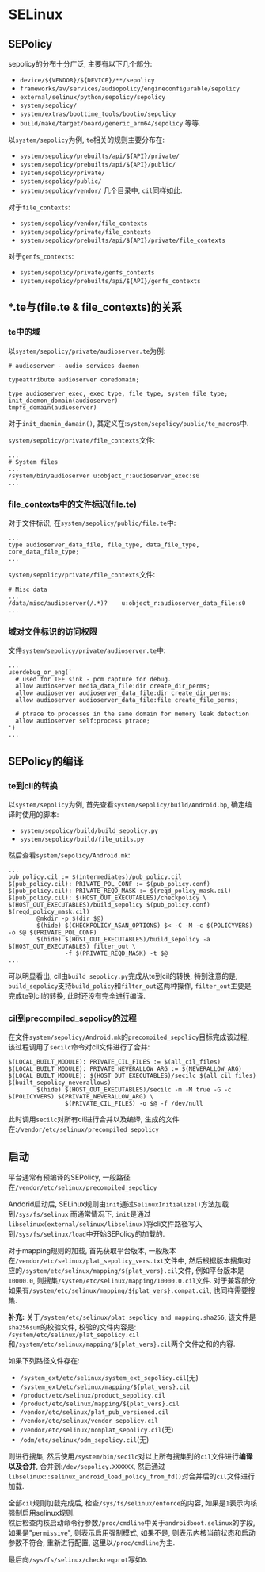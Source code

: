 # SELinux

## SEPolicy
sepolicy的分布十分广泛, 主要有以下几个部分:
* `device/${VENDOR}/${DEVICE}/**/sepolicy`
* `frameworks/av/services/audiopolicy/engineconfigurable/sepolicy`
* `external/selinux/python/sepolicy/sepolicy`
* `system/sepolicy/`  
* `system/extras/boottime_tools/bootio/sepolicy`
* `build/make/target/board/generic_arm64/sepolicy`
等等.

以`system/sepolicy`为例, `te`相关的规则主要分布在: 
* `system/sepolicy/prebuilts/api/${API}/private/`
* `system/sepolicy/prebuilts/api/${API}/public/`
* `system/sepolicy/private/`
* `system/sepolicy/public/`
* `system/sepolicy/vendor/`
几个目录中, `cil`同样如此.

对于`file_contexts`:
* `system/sepolicy/vendor/file_contexts`
* `system/sepolicy/private/file_contexts`
* `system/sepolicy/prebuilts/api/${API}/private/file_contexts`

对于`genfs_contexts`:
* `system/sepolicy/private/genfs_contexts`
* `system/sepolicy/prebuilts/api/${API}/genfs_contexts`


## *.te与(file.te & file_contexts)的关系
### te中的域
以`system/sepolicy/private/audioserver.te`为例:
```
# audioserver - audio services daemon

typeattribute audioserver coredomain;

type audioserver_exec, exec_type, file_type, system_file_type;
init_daemon_domain(audioserver)
tmpfs_domain(audioserver)
```
对于`init_daemin_damain()`, 其定义在:`system/sepolicy/public/te_macros`中.

`system/sepolicy/private/file_contexts`文件:
```
...
# System files
...
/system/bin/audioserver	u:object_r:audioserver_exec:s0
...
```
### file_contexts中的文件标识(file.te)
对于文件标识, 在`system/sepolicy/public/file.te`中:
```
...
type audioserver_data_file, file_type, data_file_type, core_data_file_type;
...
```
`system/sepolicy/private/file_contexts`文件:
```
# Misc data
...
/data/misc/audioserver(/.*)?    u:object_r:audioserver_data_file:s0
...
```
### 域对文件标识的访问权限
文件`system/sepolicy/private/audioserver.te`中:
```
...
userdebug_or_eng(`
  # used for TEE sink - pcm capture for debug.
  allow audioserver media_data_file:dir create_dir_perms;
  allow audioserver audioserver_data_file:dir create_dir_perms;
  allow audioserver audioserver_data_file:file create_file_perms;

  # ptrace to processes in the same domain for memory leak detection
  allow audioserver self:process ptrace;
')
...
```

## SEPolicy的编译
### te到cil的转换
以`system/sepolicy`为例, 首先查看`system/sepolicy/build/Android.bp`, 确定编译时使用的脚本:
* `system/sepolicy/build/build_sepolicy.py`
* `system/sepolicy/build/file_utils.py`

然后查看`system/sepolicy/Android.mk`:
```
...
pub_policy.cil := $(intermediates)/pub_policy.cil
$(pub_policy.cil): PRIVATE_POL_CONF := $(pub_policy.conf)
$(pub_policy.cil): PRIVATE_REQD_MASK := $(reqd_policy_mask.cil)
$(pub_policy.cil): $(HOST_OUT_EXECUTABLES)/checkpolicy \
$(HOST_OUT_EXECUTABLES)/build_sepolicy $(pub_policy.conf) $(reqd_policy_mask.cil)
        @mkdir -p $(dir $@)
        $(hide) $(CHECKPOLICY_ASAN_OPTIONS) $< -C -M -c $(POLICYVERS) -o $@ $(PRIVATE_POL_CONF)
        $(hide) $(HOST_OUT_EXECUTABLES)/build_sepolicy -a $(HOST_OUT_EXECUTABLES) filter_out \
                -f $(PRIVATE_REQD_MASK) -t $@
...
```

可以明显看出, cil由`build_sepolicy.py`完成从te到cil的转换, 特别注意的是, `build_sepolicy`支持`build_policy`和`filter_out`这两种操作, `filter_out`主要是完成te到cil的转换, 此时还没有完全进行编译.

### cil到precompiled_sepolicy的过程
在文件`system/sepolicy/Android.mk`的`precompiled_sepolicy`目标完成该过程, 该过程调用了`secilc`命令对cil文件进行了合并:
```
$(LOCAL_BUILT_MODULE): PRIVATE_CIL_FILES := $(all_cil_files)
$(LOCAL_BUILT_MODULE): PRIVATE_NEVERALLOW_ARG := $(NEVERALLOW_ARG)
$(LOCAL_BUILT_MODULE): $(HOST_OUT_EXECUTABLES)/secilc $(all_cil_files) $(built_sepolicy_neverallows)
        $(hide) $(HOST_OUT_EXECUTABLES)/secilc -m -M true -G -c $(POLICYVERS) $(PRIVATE_NEVERALLOW_ARG) \
                $(PRIVATE_CIL_FILES) -o $@ -f /dev/null
```

此时调用`secilc`对所有cil进行合并以及编译, 生成的文件在:`/vendor/etc/selinux/precompiled_sepolicy`

## 启动
平台通常有预编译的SEPolicy, 一般路径在`/vendor/etc/selinux/precompiled_sepolicy`

Andorid启动后, SELinux规则由`init`通过`SelinuxInitialize()`方法加载到`/sys/fs/selinux`
而通常情况下, `init`是通过`libselinux(external/selinux/libselinux)`将cli文件路径写入到`/sys/fs/selinux/load`中开始SEPolicy的加载的.

对于mapping规则的加载, 首先获取平台版本, 一般版本在`/vendor/etc/selinux/plat_sepolicy_vers.txt`文件中, 然后根据版本搜集对应的`/system/etc/selinux/mapping/${plat_vers}.cil`文件, 例如平台版本是`10000.0`, 则搜集`/system/etc/selinux/mapping/10000.0.cil`文件. 对于兼容部分, 如果有`/system/etc/selinux/mapping/${plat_vers}.compat.cil`, 也同样需要搜集.

**补充:** 关于`/system/etc/selinux/plat_sepolicy_and_mapping.sha256`, 该文件是`sha256sum`的校验文件, 校验的文件内容是: `/system/etc/selinux/plat_sepolicy.cil`和`/system/etc/selinux/mapping/${plat_vers}.cil`两个文件之和的内容.

如果下列路径文件存在:
* `/system_ext/etc/selinux/system_ext_sepolicy.cil`(无)
* `/system_ext/etc/selinux/mapping/${plat_vers}.cil`
* `/product/etc/selinux/product_sepolicy.cil`
* `/product/etc/selinux/mapping/${plat_vers}.cil`
* `/vendor/etc/selinux/plat_pub_versioned.cil`
* `/vendor/etc/selinux/vendor_sepolicy.cil`
* `/vendor/etc/selinux/nonplat_sepolicy.cil`(无)
* `/odm/etc/selinux/odm_sepolicy.cil`(无)

则进行搜集, 然后使用`/system/bin/secilc`对以上所有搜集到的`cil`文件进行**编译以及合并**, 合并到:`/dev/sepolicy.XXXXXX`, 然后通过`libselinux::selinux_android_load_policy_from_fd()`对合并后的`cil`文件进行加载.

全部`cil`规则加载完成后, 检查`/sys/fs/selinux/enforce`的内容, 如果是`1`表示内核强制启用selinux规则.  
然后检查内核启动命令行参数`/proc/cmdline`中关于`androidboot.selinux`的字段, 如果是"`permissive`", 则表示启用强制模式, 如果不是, 则表示内核当前状态和启动参数不符合, 重新进行配置, 这里以`/proc/cmdline`为主.

最后向`/sys/fs/selinux/checkreqprot`写如`0`.